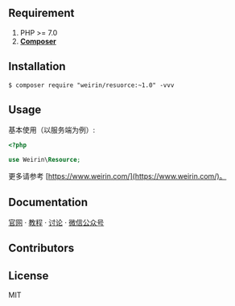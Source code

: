 ## Requirement

1. PHP >= 7.0
2. **[Composer](https://getcomposer.org/)**

## Installation

```shell
$ composer require "weirin/resuorce:~1.0" -vvv
```

## Usage

基本使用（以服务端为例）:

```php
<?php

use Weirin\Resource;


```

更多请参考 [https://www.weirin.com/](https://www.weirin.com/)。

## Documentation

[官网](https://www.weirin.com/)  · [教程]()  ·  [讨论]()  ·  [微信公众号]()  


## Contributors


## License

MIT